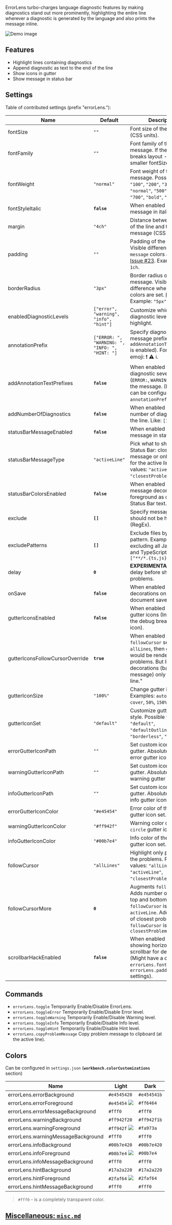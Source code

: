 ErrorLens turbo-charges language diagnostic features by making diagnostics stand out more prominently, highlighting
the entire line wherever a diagnostic is generated by the language and also prints the message inline.

![Demo image](https://raw.githubusercontent.com/usernamehw/vscode-error-lens/master/img/demo.png)

## Features

- Highlight lines containing diagnostics
- Append diagnostic as text to the end of the line
- Show icons in gutter
- Show message in status bar

## Settings

Table of contributed settings (prefix "errorLens."):

|Name|Default|Description|
| --- | --- |--- |
|fontSize|`""`|Font size of the message (CSS units).|
|fontFamily|`""`|Font family of the message. If the new font breaks layout - try to use smaller fontSize.|
|fontWeight|`"normal"`|Font weight of the message. Possible values: `"100"`, `"200"`, `"300"`, `"400"`, `"normal"`, `"500"`, `"600"`, `"700"`, `"bold"`, `"800"`, `"900"`|
|fontStyleItalic|**`false`**|When enabled - shows message in italic.|
|margin|`"4ch"`|Distance between the end of the line and the message (CSS units).|
|padding|`""`|Padding of the message. Visible difference when `message` colors are set. [Issue #23](https://github.com/usernamehw/vscode-error-lens/issues/23). Example: `2px 1ch`.|
|borderRadius|`"3px"`|Border radius of the message. Visible difference when `message` colors are set. [Issue #23](https://github.com/usernamehw/vscode-error-lens/issues/23). Example: `"5px"`.|
|enabledDiagnosticLevels|`["error", "warning", "info", "hint"]`|Customize which diagnostic levels to highlight.|
|annotationPrefix|`["ERROR: ", "WARNING: ", "INFO: ", "HINT: "]`|Specify diagnostic message prefixes (when `addAnnotationTextPrefixes` is enabled). For example, emoji: ❗ ⚠ ℹ.|
|addAnnotationTextPrefixes|**`false`**|When enabled - prepends diagnostic severity (`ERROR:`, `WARNING:` etc) to the message. (Prefixes can be configured with `annotationPrefix` setting).|
|addNumberOfDiagnostics|**`false`**|When enabled - prepends number of diagnostics on the line. Like: `[1/2]`.|
|statusBarMessageEnabled|**`false`**|When enabled - shows message in status bar.|
|statusBarMessageType|`"activeLine"`|Pick what to show in Status Bar: closest message or only message for the active line. Possible values: `"activeLine"`, `"closestProblem"`. |
|statusBarColorsEnabled|**`false`**|When enabled - use message decoration foreground as color of Status Bar text.|
|exclude|**`[]`**|Specify messages that should not be highlighted (RegEx).|
|excludePatterns|**`[]`**|Exclude files by using glob pattern. Example of excluding all JavaScript and TypeScript files: `["**/*.{ts,js}"]` |
|delay|**`0`**|**EXPERIMENTAL** Specify delay before showing problems.|
|onSave|**`false`**|When enabled - updates decorations only on document save.|
|gutterIconsEnabled|**`false`**|When enabled - shows gutter icons (In place of the debug breakpoint icon).|
|gutterIconsFollowCursorOverride|**`true`**|When enabled and `followCursor` setting is not `allLines`, then gutter icons would be rendered for all problems. But line decorations (background, message) only for active line."|
|gutterIconSize|`"100%"`|Change gutter icon size. Examples: `auto`, `contain`, `cover`, `50%`, `150%`|
|gutterIconSet|`"default"`|Customize gutter icon style. Possible values: `"default"`, `"defaultOutline"`, `"borderless"`, `"circle"`.|
|errorGutterIconPath|`""`|Set custom icons for gutter. Absolute path for error gutter icon.|
|warningGutterIconPath|`""`|Set custom icons for gutter. Absolute path for warning gutter icon.|
|infoGutterIconPath|`""`|Set custom icons for gutter. Absolute path for info gutter icon.|
|errorGutterIconColor|`"#e45454"`|Error color of the `circle` gutter icon set.|
|warningGutterIconColor|`"#ff942f"`|Warning color of the `circle` gutter icon set.|
|infoGutterIconColor|`"#00b7e4"`|Info color of the `circle` gutter icon set.|
|followCursor|`"allLines"`|Highlight only portion of the problems. Possible values: `"allLines"`, `"activeLine"`, `"closestProblem"`.|
|followCursorMore|**`0`**|Augments `followCursor`. Adds number of lines to top and bottom when `followCursor` is `activeLine`. Adds number of closest problems when `followCursor` is `closestProblem`|
|scrollbarHackEnabled|**`false`**|When enabled - prevents showing horizontal scrollbar for decorations. (Might have a conflict with `errorLens.fontFamily` or `errorLens.padding` settings).|

## Commands

- `errorLens.toggle` Temporarily Enable/Disable ErrorLens.
- `errorLens.toggleError` Temporarily Enable/Disable Error level.
- `errorLens.toggleWarning` Temporarily Enable/Disable Warning level.
- `errorLens.toggleInfo` Temporarily Enable/Disable Info level.
- `errorLens.toggleHint` Temporarily Enable/Disable Hint level.
- `errorLens.copyProblemMessage` Copy problem message to clipboard (at the active line).

## Colors

Can be configured in `settings.json` (**`workbench.colorCustomizations`** section)

|Name|Light|Dark|
| --- | --- | --- |
|errorLens.errorBackground|`#e4545420`|`#e454541b`|
|errorLens.errorForeground|`#e45454` ![](https://placehold.it/15/e45454?text=+)|`#ff6464`|
|errorLens.errorMessageBackground|`#fff0`|`#fff0`|
|errorLens.warningBackground|`#ff942f20`|`#ff942f1b`|
|errorLens.warningForeground|`#ff942f` ![](https://placehold.it/15/ff942f?text=+)|`#fa973a`|
|errorLens.warningMessageBackground|`#fff0`|`#fff0`|
|errorLens.infoBackground|`#00b7e420`|`#00b7e420`|
|errorLens.infoForeground|`#00b7e4` ![](https://placehold.it/15/00b7e4?text=+)|`#00b7e4`|
|errorLens.infoMessageBackground|`#fff0`|`#fff0`|
|errorLens.hintBackground|`#17a2a220`|`#17a2a220`|
|errorLens.hintForeground|`#2faf64` ![](https://placehold.it/15/2faf64?text=+)|`#2faf64`|
|errorLens.hintMessageBackground|`#fff0`|`#fff0`|

> `#fff0` - is a completely transparent color.

## [Miscellaneous: `misc.md`](https://github.com/usernamehw/vscode-error-lens/blob/master/misc.md)
